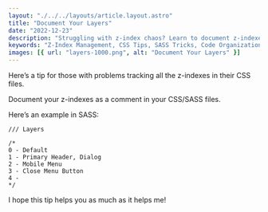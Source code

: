 ```yaml
---
layout: "./../../layouts/article.layout.astro"
title: "Document Your Layers"
date: "2022-12-23"
description: "Struggling with z-index chaos? Learn to document z-indexes in CSS/SASS files using comments. Enhance code clarity and streamline layering effortlessly."
keywords: "Z-Index Management, CSS Tips, SASS Tricks, Code Organization, Layering in CSS, Web Development, Code Clarity, Z-Index Best Practices"
images: [{ url: "layers-1000.png", alt: "Document Your Layers" }]
---
```


Here’s a tip for those with problems tracking all the z-indexes in their CSS files.

Document your z-indexes as a comment in your CSS/SASS files.

Here’s an example in SASS:

```
/// Layers

/*
0 - Default
1 - Primary Header, Dialog
2 - Mobile Menu
3 - Close Menu Button
4 -
*/
```

I hope this tip helps you as much as it helps me!

